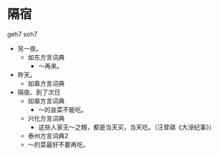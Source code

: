 # 隔宿
geh7 soh7
+ 另一夜。
  * 如东方言词典
    - ～再来。
+ 昨天。
  * 如皋方言词典
+ 隔夜、到了次日
  * 如皋方言词典
    - ～的韭菜不能吃。
  * 兴化方言词典
    - 这些人家无～之粮，都是当天买，当天吃。（汪曾祺《大淖纪事》）
  * 泰州方言词典2
  - ～的菜最好不要再吃。
